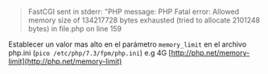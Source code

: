 > FastCGI sent in stderr: "PHP message: PHP Fatal error:  Allowed memory size of 134217728 bytes exhausted (tried to allocate 2101248 bytes) in file.php on line 159

Establecer un valor mas alto en el parámetro `memory_limit` en el archivo php.ini (`pico /etc/php/7.3/fpm/php.ini`) e.g 4G
[http://php.net/memory-limit](http://php.net/memory-limit)
